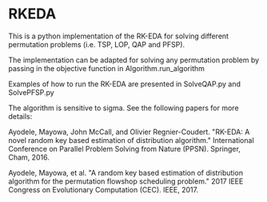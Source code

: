 # RKEDA
This is a python implementation of the RK-EDA for solving different permutation problems (i.e. TSP, LOP, QAP and PFSP).

The implementation can be adapted for solving any permutation problem by passing in the objective function in Algorithm.run_algorithm

Examples of how to run the RK-EDA are presented in SolveQAP.py and SolvePFSP.py

The algorithm is sensitive to sigma. See the following papers for more details:

Ayodele, Mayowa, John McCall, and Olivier Regnier-Coudert. "RK-EDA: A novel random key based estimation of distribution algorithm." International Conference on Parallel Problem Solving from Nature (PPSN). Springer, Cham, 2016.

Ayodele, Mayowa, et al. "A random key based estimation of distribution algorithm for the permutation flowshop scheduling problem." 2017 IEEE Congress on Evolutionary Computation (CEC). IEEE, 2017.
